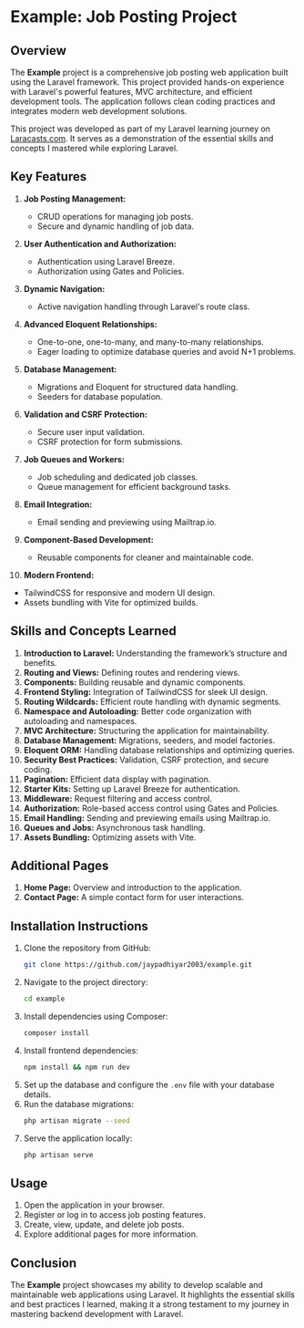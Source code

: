 # Example: Job Posting Project

## Overview
The **Example** project is a comprehensive job posting web application built using the Laravel framework. This project provided hands-on experience with Laravel's powerful features, MVC architecture, and efficient development tools. The application follows clean coding practices and integrates modern web development solutions.

This project was developed as part of my Laravel learning journey on [Laracasts.com](https://laracasts.com/). It serves as a demonstration of the essential skills and concepts I mastered while exploring Laravel.

## Key Features
1. **Job Posting Management:**
   - CRUD operations for managing job posts.
   - Secure and dynamic handling of job data.

2. **User Authentication and Authorization:**
   - Authentication using Laravel Breeze.
   - Authorization using Gates and Policies.

3. **Dynamic Navigation:**
   - Active navigation handling through Laravel's route class.

4. **Advanced Eloquent Relationships:**
   - One-to-one, one-to-many, and many-to-many relationships.
   - Eager loading to optimize database queries and avoid N+1 problems.

5. **Database Management:**
   - Migrations and Eloquent for structured data handling.
   - Seeders for database population.

6. **Validation and CSRF Protection:**
   - Secure user input validation.
   - CSRF protection for form submissions.

7. **Job Queues and Workers:**
   - Job scheduling and dedicated job classes.
   - Queue management for efficient background tasks.

8. **Email Integration:**
   - Email sending and previewing using Mailtrap.io.

9. **Component-Based Development:**
   - Reusable components for cleaner and maintainable code.

10. **Modern Frontend:**
   - TailwindCSS for responsive and modern UI design.
   - Assets bundling with Vite for optimized builds.

## Skills and Concepts Learned
1. **Introduction to Laravel:** Understanding the framework’s structure and benefits.
2. **Routing and Views:** Defining routes and rendering views.
3. **Components:** Building reusable and dynamic components.
4. **Frontend Styling:** Integration of TailwindCSS for sleek UI design.
5. **Routing Wildcards:** Efficient route handling with dynamic segments.
6. **Namespace and Autoloading:** Better code organization with autoloading and namespaces.
7. **MVC Architecture:** Structuring the application for maintainability.
8. **Database Management:** Migrations, seeders, and model factories.
9. **Eloquent ORM:** Handling database relationships and optimizing queries.
10. **Security Best Practices:** Validation, CSRF protection, and secure coding.
11. **Pagination:** Efficient data display with pagination.
12. **Starter Kits:** Setting up Laravel Breeze for authentication.
13. **Middleware:** Request filtering and access control.
14. **Authorization:** Role-based access control using Gates and Policies.
15. **Email Handling:** Sending and previewing emails using Mailtrap.io.
16. **Queues and Jobs:** Asynchronous task handling.
17. **Assets Bundling:** Optimizing assets with Vite.

## Additional Pages
1. **Home Page:** Overview and introduction to the application.
2. **Contact Page:** A simple contact form for user interactions.

## Installation Instructions
1. Clone the repository from GitHub:
   ```bash
   git clone https://github.com/jaypadhiyar2003/example.git
   ```
2. Navigate to the project directory:
   ```bash
   cd example
   ```
3. Install dependencies using Composer:
   ```bash
   composer install
   ```
4. Install frontend dependencies:
   ```bash
   npm install && npm run dev
   ```
5. Set up the database and configure the `.env` file with your database details.
6. Run the database migrations:
   ```bash
   php artisan migrate --seed
   ```
7. Serve the application locally:
   ```bash
   php artisan serve
   ```

## Usage
1. Open the application in your browser.
2. Register or log in to access job posting features.
3. Create, view, update, and delete job posts.
4. Explore additional pages for more information.

## Conclusion
The **Example** project showcases my ability to develop scalable and maintainable web applications using Laravel. It highlights the essential skills and best practices I learned, making it a strong testament to my journey in mastering backend development with Laravel.

